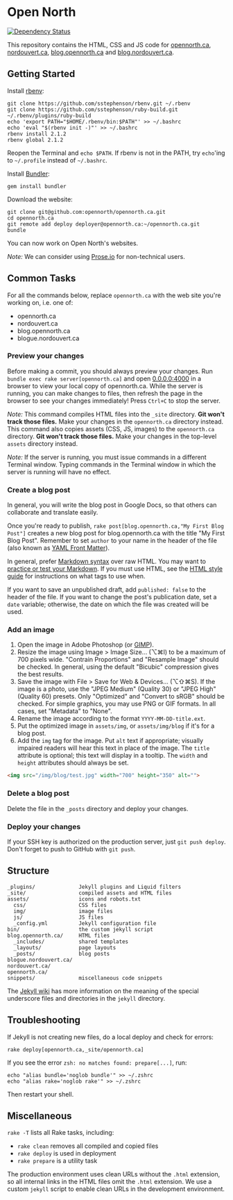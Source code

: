 # Open North

[![Dependency Status](https://gemnasium.com/opennorth/opennorth.ca.png)](https://gemnasium.com/opennorth/opennorth.ca)

This repository contains the HTML, CSS and JS code for [opennorth.ca](http://opennorth.ca), [nordouvert.ca](http://nordouvert.ca), [blog.opennorth.ca](http://blog.opennorth.ca) and [blog.nordouvert.ca](http://blog.nordouvert.ca).

## Getting Started

Install [rbenv](https://github.com/sstephenson/rbenv):

    git clone https://github.com/sstephenson/rbenv.git ~/.rbenv
    git clone https://github.com/sstephenson/ruby-build.git ~/.rbenv/plugins/ruby-build
    echo 'export PATH="$HOME/.rbenv/bin:$PATH"' >> ~/.bashrc
    echo 'eval "$(rbenv init -)"' >> ~/.bashrc
    rbenv install 2.1.2
    rbenv global 2.1.2

Reopen the Terminal and `echo $PATH`. If rbenv is not in the PATH, try `echo`'ing to `~/.profile` instead of `~/.bashrc`.

Install [Bundler](http://gembundler.com/):

    gem install bundler

Download the website:

    git clone git@github.com:opennorth/opennorth.ca.git
    cd opennorth.ca
    git remote add deploy deployer@opennorth.ca:~/opennorth.ca.git
    bundle

You can now work on Open North's websites.

*Note:* We can consider using [Prose.io](http://prose.io/) for non-technical users.

## Common Tasks

For all the commands below, replace `opennorth.ca` with the web site you're working on, i.e. one of: 

* opennorth.ca
* nordouvert.ca
* blog.opennorth.ca
* blogue.nordouvert.ca

### Preview your changes

Before making a commit, you should always preview your changes. Run `bundle exec rake server[opennorth.ca]` and open [0.0.0.0:4000](http://0.0.0.0:4000) in a browser to view your local copy of opennorth.ca. While the server is running, you can make changes to files, then refresh the page in the browser to see your changes immediately! Press `Ctrl+C` to stop the server.

*Note:* This command compiles HTML files into the `_site` directory. **Git won't track those files.** Make your changes in the `opennorth.ca` directory instead. This command also copies assets (CSS, JS, images) to the `opennorth.ca` directory. **Git won't track those files.** Make your changes in the top-level `assets` directory instead.

*Note:* If the server is running, you must issue commands in a different Terminal window. Typing commands in the Terminal window in which the server is running will have no effect.

### Create a blog post

In general, you will write the blog post in Google Docs, so that others can collaborate and translate easily.

Once you're ready to publish, `rake post[blog.opennorth.ca,"My First Blog Post"]` creates a new blog post for blog.opennorth.ca with the title "My First Blog Post". Remember to set `author` to your name in the header of the file (also known as [YAML Front Matter](https://github.com/mojombo/jekyll/wiki/YAML-Front-Matter)).

In general, prefer [Markdown syntax](http://daringfireball.net/projects/markdown/syntax) over raw HTML. You may want to [practice or test your Markdown](http://daringfireball.net/projects/markdown/dingus). If you must use HTML, see the [HTML style guide](https://github.com/opennorth/opennorth.ca/wiki/HTML-style-guide) for instructions on what tags to use when. 

If you want to save an unpublished draft, add `published: false` to the header of the file. If you want to change the post's publication date, set a `date` variable; otherwise, the date on which the file was created will be used.

### Add an image

1. Open the image in Adobe Photoshop (or [GIMP](http://www.gimp.org/)).
1. Resize the image using Image > Image Size... (⌥⌘I) to be a maximum of 700 pixels wide. "Contrain Proportions" and "Resample Image" should be checked. In general, using the default "Bicubic" compression gives the best results.
1. Save the image with File > Save for Web & Devices... (⌥⇧⌘S). If the image is a photo, use the "JPEG Medium" (Quality 30) or "JPEG High" (Quality 60) presets. Only "Optimized" and "Convert to sRGB" should be checked. For simple graphics, you may use PNG or GIF formats. In all cases, set "Metadata" to "None".
1. Rename the image according to the format `YYYY-MM-DD-title.ext`.
1. Put the optimized image in `assets/img`, or `assets/img/blog` if it's for a blog post.
1. Add the `img` tag for the image. Put `alt` text if appropriate; visually impaired readers will hear this text in place of the image. The `title` attribute is optional; this text will display in a tooltip. The `width` and `height` attributes should always be set.

```html
<img src="/img/blog/test.jpg" width="700" height="350" alt="">
```

### Delete a blog post

Delete the file in the `_posts` directory and deploy your changes.

### Deploy your changes

If your SSH key is authorized on the production server, just `git push deploy`. Don't forget to push to GitHub with `git push`.

## Structure

    _plugins/              Jekyll plugins and Liquid filters
    _site/                 compiled assets and HTML files
    assets/                icons and robots.txt
      css/                 CSS files
      img/                 image files
      js/                  JS files
      _config.yml          Jekyll configuration file
    bin/                   the custom jekyll script
    blog.opennorth.ca/     HTML files
      _includes/           shared templates
      _layouts/            page layouts
      _posts/              blog posts
    blogue.nordouvert.ca/
    nordouvert.ca/
    opennorth.ca/
    snippets/              miscellaneous code snippets

The [Jekyll wiki](https://github.com/mojombo/jekyll/wiki) has more information on the meaning of the special underscore files and directories in the `jekyll` directory.

## Troubleshooting

If Jekyll is not creating new files, do a local deploy and check for errors:

    rake deploy[opennorth.ca,_site/opennorth.ca]

If you see the error `zsh: no matches found: prepare[...]`, run:

    echo "alias bundle='noglob bundle'" >> ~/.zshrc
    echo "alias rake='noglob rake'" >> ~/.zshrc

Then restart your shell.

## Miscellaneous

`rake -T` lists all Rake tasks, including:

* `rake clean` removes all compiled and copied files
* `rake deploy` is used in deployment
* `rake prepare` is a utility task

The production environment uses clean URLs without the `.html` extension, so all internal links in the HTML files omit the `.html` extension. We use a custom `jekyll` script to enable clean URLs in the development environment.
